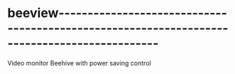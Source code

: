 beeview---------------------------------------------------------------------------------------------
====================================================================================================

Video monitor Beehive with power saving control